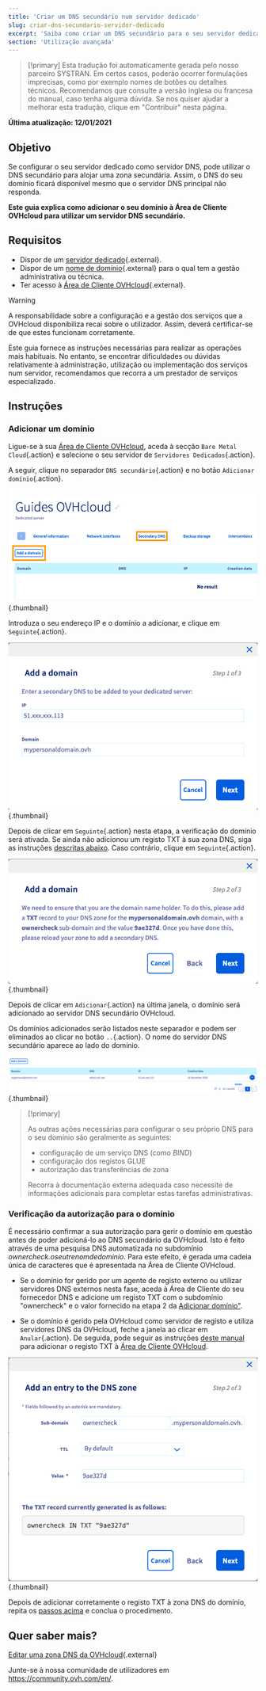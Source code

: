 ```yaml
---
title: 'Criar um DNS secundário num servidor dedicado'
slug: criar-dns-secundario-servidor-dedicado
excerpt: 'Saiba como criar um DNS secundário para o seu servidor dedicado OVHcloud'
section: 'Utilização avançada'
---
```


> [!primary]
> Esta tradução foi automaticamente gerada pelo nosso parceiro SYSTRAN. Em certos casos, poderão ocorrer formulações imprecisas, como por exemplo nomes de botões ou detalhes técnicos. Recomendamos que consulte a versão inglesa ou francesa do manual, caso tenha alguma dúvida. Se nos quiser ajudar a melhorar esta tradução, clique em "Contribuir" nesta página.
>


**Última atualização: 12/01/2021**

## Objetivo

Se configurar o seu servidor dedicado como servidor DNS, pode utilizar o DNS secundário para alojar uma zona secundária. Assim, o DNS do seu domínio ficará disponível mesmo que o servidor DNS principal não responda.

**Este guia explica como adicionar o seu domínio à Área de Cliente OVHcloud para utilizar um servidor DNS secundário.**


## Requisitos

- Dispor de um [servidor dedicado](https://www.ovhcloud.com/pt/bare-metal/){.external}.
- Dispor de um [nome de domínio](https://www.ovh.pt/dominios/){.external} para o qual tem a gestão administrativa ou técnica.
- Ter acesso à [Área de Cliente OVHcloud](https://www.ovh.com/auth/?action=gotomanager&from=https://www.ovh.pt/&ovhSubsidiary=pt){.external}.

> [!warning]
>
> A responsabilidade sobre a configuração e a gestão dos serviços que a OVHcloud disponibiliza recai sobre o utilizador. Assim, deverá certificar-se de que estes funcionam corretamente.
> 
> Este guia fornece as instruções necessárias para realizar as operações mais habituais. No entanto, se encontrar dificuldades ou dúvidas relativamente à administração, utilização ou implementação dos serviços num servidor, recomendamos que recorra a um prestador de serviços especializado.
> 


## Instruções

### Adicionar um domínio <a name="ajoutdomaine"></a>

Ligue-se à sua [Área de Cliente OVHcloud](https://www.ovh.com/auth/?action=gotomanager&from=https://www.ovh.pt/&ovhSubsidiary=pt), aceda à secção `Bare Metal Cloud`{.action} e selecione o seu servidor de `Servidores Dedicados`{.action}.

A seguir, clique no separador `DNS secundário`{.action} e no botão `Adicionar domínio`{.action}.

![DNS secundário](images/cp-01.png){.thumbnail}

Introduza o seu endereço IP e o domínio a adicionar, e clique em `Seguinte`{.action}.

![DNS secundário](images/cp-02.png){.thumbnail}

Depois de clicar em `Seguinte`{.action} nesta etapa, a verificação do domínio será ativada. Se ainda não adicionou um registo TXT à sua zona DNS, siga as instruções [descritas abaixo](#verificationdomaine). Caso contrário, clique em `Seguinte`{.action}.

![DNS secundário](images/cp-03.png){.thumbnail}

Depois de clicar em `Adicionar`{.action} na última janela, o domínio será adicionado ao servidor DNS secundário OVHcloud.

Os domínios adicionados serão listados neste separador e podem ser eliminados ao clicar no botão `..`{.action}. O nome do servidor DNS secundário aparece ao lado do domínio.

![DNS secundário](images/cp-05.png){.thumbnail}

> [!primary]
>
> As outras ações necessárias para configurar o seu próprio DNS para o seu domínio são geralmente as seguintes:
>
> - configuração de um serviço DNS (como *BIND*)
> - configuração dos registos GLUE
> - autorização das transferências de zona
>
> Recorra à documentação externa adequada caso necessite de informações adicionais para completar estas tarefas administrativas.

### Verificação da autorização para o domínio <a name="verificationdomaine"></a>

É necessário confirmar a sua autorização para gerir o domínio em questão antes de poder adicioná-lo ao DNS secundário da OVHcloud. Isto é feito através de uma pesquisa DNS automatizada no subdomínio *ownercheck.oseutrenomdedominio*. Para este efeito, é gerada uma cadeia única de caracteres que é apresentada na Área de Cliente OVHcloud.

- Se o domínio for gerido por um agente de registo externo ou utilizar servidores DNS externos nesta fase, aceda à Área de Cliente do seu fornecedor DNS e adicione um registo TXT com o subdomínio "ownercheck" e o valor fornecido na etapa 2 da [Adicionar domínio"](#ajoutdomaine).

- Se o domínio é gerido pela OVHcloud como servidor de registo e utiliza servidores DNS da OVHcloud, feche a janela ao clicar em `Anular`{.action}. De seguida, pode seguir as instruções [deste manual](../../domains/alojamento_partilhado_como_editar_a_minha_zona_dns/) para adicionar o registo TXT à [Área de Cliente OVHcloud](https://www.ovh.com/auth/?action=gotomanager&from=https://www.ovh.pt/&ovhSubsidiary=pt).

![DNS secundário](images/cp-04.png){.thumbnail}

Depois de adicionar corretamente o registo TXT à zona DNS do domínio, repita os [passos acima](#ajoutdomaine) e conclua o procedimento.

## Quer saber mais?

[Editar uma zona DNS da OVHcloud](../../domains/alojamento_partilhado_como_editar_a_minha_zona_dns/){.external}

Junte-se à nossa comunidade de utilizadores em <https://community.ovh.com/en/>.